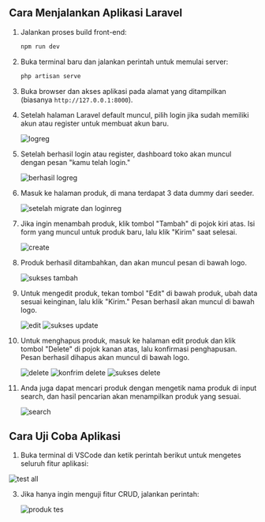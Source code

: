 
## Cara Menjalankan Aplikasi Laravel

1. Jalankan proses build front-end:
   ```bash
   npm run dev
   ```

2. Buka terminal baru dan jalankan perintah untuk memulai server:
   ```bash
   php artisan serve
   ```

3. Buka browser dan akses aplikasi pada alamat yang ditampilkan (biasanya `http://127.0.0.1:8000`). 

5. Setelah halaman Laravel default muncul, pilih login jika sudah memiliki akun atau register untuk membuat akun baru.
   
   ![logreg](https://github.com/user-attachments/assets/8ace8723-7e28-45b5-bc74-3ef2e98fad51)

7. Setelah berhasil login atau register, dashboard toko akan muncul dengan pesan "kamu telah login."
   
   ![berhasil logreg](https://github.com/user-attachments/assets/6da73659-7e2d-40a3-ad99-8c316b37b5a5)

9. Masuk ke halaman produk, di mana terdapat 3 data dummy dari seeder.
    
   ![setelah migrate dan loginreg](https://github.com/user-attachments/assets/edd40c84-c5fc-4a34-94bc-fa99ffea2d58)
   
11. Jika ingin menambah produk, klik tombol "Tambah" di pojok kiri atas. Isi form yang muncul untuk produk baru, lalu klik "Kirim" saat selesai.
    
    ![create](https://github.com/user-attachments/assets/fdbdd06a-c642-4c43-aaf3-507dd3f7330a)
    
13. Produk berhasil ditambahkan, dan akan muncul pesan di bawah logo.
    
    ![sukses tambah](https://github.com/user-attachments/assets/e99c59eb-84ad-4f04-8740-bbb84a8f35cb)

15. Untuk mengedit produk, tekan tombol "Edit" di bawah produk, ubah data sesuai keinginan, lalu klik "Kirim." Pesan berhasil akan muncul di bawah logo.
    
    ![edit](https://github.com/user-attachments/assets/8b9a5d1a-3f50-4829-b53b-58c160b2b711)
    ![sukses update](https://github.com/user-attachments/assets/5883bc24-a2e5-40c9-a727-993485c65258)

17. Untuk menghapus produk, masuk ke halaman edit produk dan klik tombol "Delete" di pojok kanan atas, lalu konfirmasi penghapusan. Pesan berhasil dihapus akan muncul di bawah logo.
    
    ![delete](https://github.com/user-attachments/assets/f6715fb5-d3e8-4d45-beba-148568c8536e)
    ![konfrim delete](https://github.com/user-attachments/assets/7ec52ce7-6d9d-47d4-a911-76e9024c9e4a)
    ![sukses delete](https://github.com/user-attachments/assets/961a7d4f-9fae-40c7-aaee-c2de1d3ea5ed)

19. Anda juga dapat mencari produk dengan mengetik nama produk di input search, dan hasil pencarian akan menampilkan produk yang sesuai.
    
    ![search](https://github.com/user-attachments/assets/5b23953f-da95-4f44-ab30-336198cbcc57)

## Cara Uji Coba Aplikasi

1. Buka terminal di VSCode dan ketik perintah berikut untuk mengetes seluruh fitur aplikasi:
   
  ![test all](https://github.com/user-attachments/assets/4785ee76-5150-46e5-adf2-4a945abe0e2f)


3. Jika hanya ingin menguji fitur CRUD, jalankan perintah:
   
   ![produk tes](https://github.com/user-attachments/assets/2ea85f7b-d5ad-4a4a-a299-dbec991f3251)



